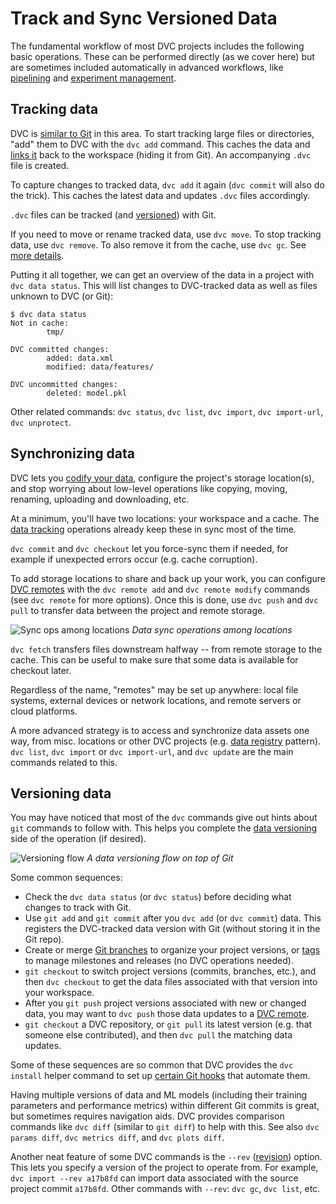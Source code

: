 # Track and Sync Versioned Data

The fundamental workflow of most <abbr>DVC projects</abbr> includes the
following basic operations. These can be performed directly (as we cover here)
but are sometimes included automatically in advanced workflows, like
[pipelining] and [experiment management].

[pipelining]: /doc/user-guide/pipelines
[experiment management]: /doc/user-guide/experiment-management

## Tracking data

DVC is [similar to Git] in this area. To start tracking large files or
directories, "add" them to DVC with the `dvc add` command. This
<abbr>caches</abbr> the data and [links it] back to the <abbr>workspace</abbr>
(hiding it from Git). An accompanying `.dvc` file is created.

To capture changes to tracked data, `dvc add` it again (`dvc commit` will also
do the trick). This caches the latest data and updates `.dvc` files accordingly.

<admon type="info">

`.dvc` files can be tracked (and [versioned](#versioning-data)) with Git.

</admon>

If you need to move or rename tracked data, use `dvc move`. To stop tracking
data, use `dvc remove`. To also remove it from the cache, use `dvc gc`. See
[more details].

Putting it all together, we can get an overview of the data in a project with
`dvc data status`. This will list changes to DVC-tracked data as well as files
unknown to DVC (or Git):

```cli
$ dvc data status
Not in cache:
        tmp/

DVC committed changes:
        added: data.xml
        modified: data/features/

DVC uncommitted changes:
        deleted: model.pkl
```

<admon type="tip">

Other related commands: `dvc status`, `dvc list`, `dvc import`,
`dvc import-url`, `dvc unprotect`.

</admon>

[similar to git]:
  https://git-scm.com/book/en/v2/Git-Basics-Recording-Changes-to-the-Repository
[links it]: /doc/user-guide/data-management/large-dataset-optimization
[more details]: /doc/user-guide/how-to/stop-tracking-data

## Synchronizing data

DVC lets you [codify your data], configure the project's storage location(s),
and stop worrying about low-level operations like copying, moving, renaming,
uploading and downloading, etc.

At a minimum, you'll have two locations: your <abbr>workspace</abbr> and a
<abbr>cache</abbr>. The [data tracking](#tracking-data) operations already keep
these in sync most of the time.

<admon type="tip">

`dvc commit` and `dvc checkout` let you force-sync them if needed, for example
if unexpected errors occur (e.g. cache corruption).

</admon>

To add storage locations to share and back up your work, you can configure [DVC
remotes] with the `dvc remote add` and `dvc remote modify` commands (see
`dvc remote` for more options). Once this is done, use `dvc push` and `dvc pull`
to transfer data between the project and remote storage.

![Sync ops among locations](/img/sync-ops-locations.png) _Data sync operations
among locations_

<!--
<admon type="info">

DVC remotes are similar to Git remotes, but for <abbr>cached</abbr> assets. This
means that they use the same [directory
structure][content-addressable structure] as the data cache.

</admon>
-->

<admon type="tip">

`dvc fetch` transfers files downstream halfway -- from remote storage to the
<abbr>cache</abbr>. This can be useful to make sure that some data is available
for checkout later.

</admon>

<admon type="info">

Regardless of the name, "remotes" may be set up anywhere: local file systems,
external devices or network locations, and remote servers or cloud platforms.

</admon>

A more advanced strategy is to access and synchronize data assets one way, from
misc. locations or other DVC projects (e.g. [data registry] pattern).
`dvc list`, `dvc import` or `dvc import-url`, and `dvc update` are the main
commands related to this.

[codify your data]: /doc/use-cases/versioning-data-and-models
[protected]: /doc/command-reference/unprotect
[dvc remotes]: /doc/command-reference/remote
[data registry]: /doc/use-cases/data-registry

## Versioning data

You may have noticed that most of the `dvc` commands give out hints about `git`
commands to follow with. This helps you complete the [data versioning] side of
the operation (if desired).

![Versioning flow](/img/flow.png) _A data versioning flow on top of Git_

Some common sequences:

- Check the `dvc data status` (or `dvc status`) before deciding what changes to
  track with Git.
- Use `git add` and `git commit` after you `dvc add` (or `dvc commit`) data.
  This registers the DVC-tracked data version with Git (without storing it in
  the Git repo).
- Create or merge [Git branches] to organize your project versions, or [tags] to
  manage milestones and releases (no DVC operations needed).
- `git checkout` to switch project versions (commits, branches, etc.), and then
  `dvc checkout` to get the data files associated with that version into your
  workspace.
- After you `git push` project versions associated with new or changed data, you
  may want to `dvc push` those data updates to a [DVC remote][dvc remotes].
- `git checkout` a DVC repository, or `git pull` its latest version (e.g. that
  someone else contributed), and then `dvc pull` the matching data updates.

<admon type="tip">

Some of these sequences are so common that DVC provides the `dvc install` helper
command to set up [certain Git hooks] that automate them.

[certain git hooks]: /doc/command-reference/install#installed-git-hooks

</admon>

Having multiple versions of data and ML models (including their training
parameters and performance metrics) within different Git commits is great, but
sometimes requires navigation aids. DVC provides comparison commands like
`dvc diff` (similar to `git diff`) to help with this. See also
`dvc params diff`, `dvc metrics diff`, and `dvc plots diff`.

<admon type="tip">

Another neat feature of some DVC commands is the `--rev` ([revision]) option.
This lets you specify a version of the project to operate from. For example,
`dvc import --rev a17b8fd` can import data associated with the source project
commit `a17b8fd`. Other commands with `--rev`: `dvc gc`, `dvc list`, etc.

</admon>

[data versioning]: /doc/user-guide/data-management/data-versioning
[git branches]:
  https://git-scm.com/book/en/v2/Git-Branching-Basic-Branching-and-Merging
[tags]: https://git-scm.com/book/en/v2/Git-Basics-Tagging
[revision]: https://git-scm.com/docs/revisions
